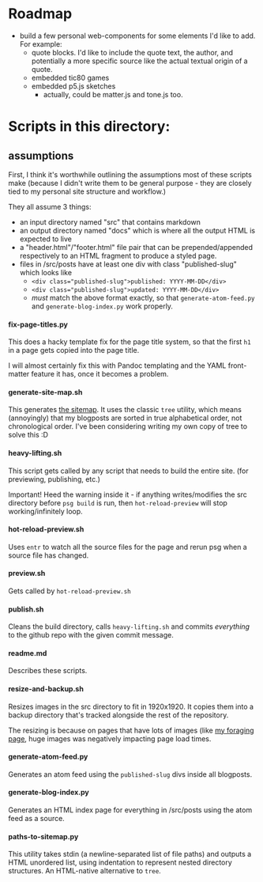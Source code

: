# Roadmap

- build a few personal web-components for some elements I'd like to add. For example:
    - quote blocks. I'd like to include the quote text, the author, and potentially a more specific source like the actual textual origin of a quote.
    - embedded tic80 games
    - embedded p5.js sketches
        - actually, could be matter.js and tone.js too.
# Scripts in this directory:

## assumptions

First, I think it's worthwhile outlining the assumptions most of these scripts make (because I didn't write them to be general purpose - they are closely tied to my personal site structure and workflow.)

They all assume 3 things:
- an input directory named "src" that contains markdown
- an output directory named "docs" which is where all the output HTML is expected to live
- a "header.html"/"footer.html" file pair that can be prepended/appended respectively to an HTML fragment to produce a styled page.
- files in /src/posts have at least one div with class "published-slug" which looks like
    - `<div class="published-slug">published: YYYY-MM-DD</div>`
    - `<div class="published-slug">updated: YYYY-MM-DD</div>`
    - *must* match the above format exactly, so that `generate-atom-feed.py` and `generate-blog-index.py` work properly.

#### fix-page-titles.py

This does a hacky template fix for the page title system, so that the first `h1` in a page gets copied into the page title.

I will almost certainly fix this with Pandoc templating and the YAML front-matter feature it has, once it becomes a problem.

#### generate-site-map.sh

This generates [the sitemap](/sitemap.html). It uses the classic `tree` utility, which means (annoyingly) that my blogposts are sorted in true alphabetical order, not chronological order. I've been considering writing my own copy of tree to solve this :D

#### heavy-lifting.sh

This script gets called by any script that needs to build the entire site. (for previewing, publishing, etc.)

Important! Heed the warning inside it - if anything writes/modifies the src directory before `psg build` is run, then `hot-reload-preview` will stop working/infinitely loop.

#### hot-reload-preview.sh

Uses `entr` to watch all the source files for the page and rerun psg when a source file has changed.

#### preview.sh

Gets called by `hot-reload-preview.sh`

#### publish.sh

Cleans the build directory, calls `heavy-lifting.sh` and commits *everything* to the github repo with the given commit message.

#### readme.md

Describes these scripts.

#### resize-and-backup.sh

Resizes images in the src directory to fit in 1920x1920. It copies them into a backup directory that's tracked alongside the rest of the repository.

The resizing is because on pages that have lots of images (like [my foraging page](/pages/foraging.html), huge images was negatively impacting page load times.

#### generate-atom-feed.py

Generates an atom feed using the `published-slug` divs inside all blogposts.

#### generate-blog-index.py

Generates an HTML index page for everything in /src/posts using the atom feed as a source.

#### paths-to-sitemap.py

This utility takes stdin (a newline-separated list of file paths) and outputs a HTML unordered list, using indentation to represent nested directory structures. An HTML-native alternative to `tree`.


